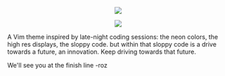 <p align="center">
<img src="https://user-images.githubusercontent.com/78943780/125570970-8c7b4418-8c7c-436e-811a-0cea105d8578.jpg">
</p>

<p align="center">
  <img src="https://user-images.githubusercontent.com/78943780/125571179-efe569c8-19da-41a7-90ff-2b9b1f3c59d8.png">
</p>

A Vim theme inspired by late-night coding sessions: the neon colors, the high res displays, the sloppy code. but within that sloppy code is a drive towards a future, an innovation. Keep driving towards that future. 

We'll see you at the finish line   -roz 


